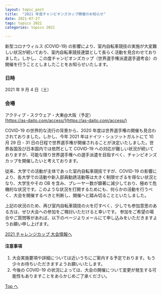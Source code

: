 ```yaml
---
layout: topic_post
title:  "2021 年度チャンピオンズカップ開催のお知らせ"
date: 2021-07-27
tags: topics 2021
categories: topics 2021

---
```


新型コロナウィルス (COVID-19) の影響により、室内自転車競技の実施が大変難しい状況が続いており、室内自転車競技連盟として長らく活動を見合わせておりました。しかし、この度チャンピオンズカップ（世界選手権派遣選手選考会）の開催を行うこととしましたことをお知らせいたします。

### 日時

2021 年 9 月 4 日（土）

### 会場

アクティブ・スクウェア・大東@大阪（予定）  
[https://as-daito.com/access/](https://as-daito.com/access/)

COVID-19 の世界的な流行の背景から、2020 年度は世界選手権の開催も見合わされておりました。しかし、今年 2021 年はドイツ・シュツットガルトにて 10 月 29 日 - 31 日の日程で世界選手権が開催されることが決定いたしました。世界各国及び日本国内では依然として COVID-19 への対応が難しい状況が続いておりますが、可能な限り世界選手権への選手派遣を目指すべく、チャンピオンズカップを開催したいと考えております。

従来、大学での活動が主体であった室内自転車競技ですが、COVID-19 の影響により、各大学での活動や新入部員勧誘活動等は大きく制限せざるを得ない状況となり、大学生やその OB を含み、プレーヤー数が顕著に減少しており、極めて危機的な状況です。このような状況を打開するためにも、何らかの活動を行うべく、大会を開催するべきと判断し、開催へと踏み切ることといたしました。

上記の状況のため、再び室内自転車競技の火を灯すべく、少しでも参加意思のある方は、ぜひ大会への参加をご検討いただけると幸いです。
参加をご希望の場合やご質問等があれば、以下のページよりメールにて申し込みをいただきますようお願い申し上げます。

<a class="btn btn-primary btn-sm" href="{{ site.baseurl }}{% post_url /competition_info/2021/2021-09-04-champions-cup-2021 %}">2021 チャレンジカップ 大会情報へ</a>

#### 注意事項
1. 大会実施要項や詳細については近いうちにご案内する予定でおります。もう少々お待ちいただきますようお願いいたします。
2. 今後の COVID-19 の状況によっては、大会の開催について変更が発生する可能性もありますことをあらかじめご了承ください。

<a class="btn btn-primary btn-sm" href="{{ site.url }}">Top へ</a>
